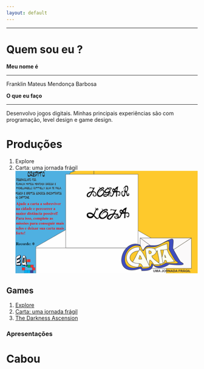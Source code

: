 ```yaml
---  
layout: default
---  
```

* * *
# **Quem sou eu** ?  

 **Meu nome é**  
 * * *  
 Franklin Mateus Mendonça Barbosa  

 **O que eu faço**  
 * * *  
 Desenvolvo jogos digitais. Minhas principais experiências são com programação, level design e game design.  
  
# **Produções**  
1. Explore
1. Carta: uma jornada frágil  
![](CartaGame.png)  

## **Games**  
1. [Explore](https://thewordkh.github.io/Explore/)    
2. [Carta: uma jornada frágil](https://mychellangello.github.io/Carta%20uma%20jornada%20fr%C3%A1gil/)  
3. [The Darkness Ascension](https://guiegle.github.io/tda2/)    
### **Apresentações**  

# Cabou

